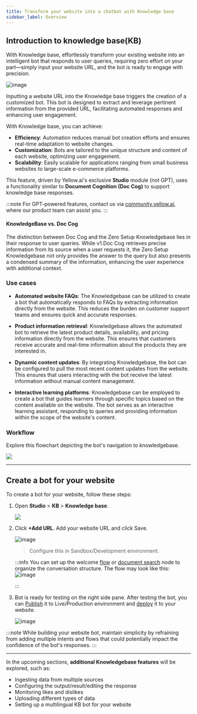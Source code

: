 ```yaml
---
title: Transform your website into a chatbot with Knowledge base
sidebar_label: Overview
---
```



## Introduction to knowledge base(KB)

With Knowledge base, effortlessly transform your existing website into an intelligent bot that responds to user queries, requiring zero effort on your part—simply input your website URL, and the bot is ready to engage with precision.

![image](https://imgur.com/0t4ESa0.png)


Inputting a website URL into the Knowledge base triggers the creation of a customized bot. This bot is designed to extract and leverage pertinent information from the provided URL, facilitating automated responses and enhancing user engagement.

With Knowledge base, you can achieve: 
- **Efficiency**: Automation reduces manual bot creation efforts and ensures real-time adaptation to website changes.
- **Customization**: Bots are tailored to the unique structure and content of each website, optimizing user engagement.
- **Scalability**: Easily scalable for applications ranging from small business websites to large-scale e-commerce platforms.

This feature, driven by Yellow.ai's exclusive **Studio** module (not GPT), uses a functionality similar to **Document Cognition (Doc Cog)** to support knowledge base responses.


:::note
For GPT-powered features, contact us via [community.yellow.ai](https://community.yellow.ai/), where our product team can assist you.
:::

#### KnowledgeBase vs. Doc Cog

The distinction between Doc Cog and the Zero Setup Knowledgebase lies in their response to user queries. While v1.Doc Cog retrieves precise information from its source when a user requests it, the Zero Setup Knowledgebase not only provides the answer to the query but also presents a condensed summary of the information, enhancing the user experience with additional context.



### Use cases

- **Automated website FAQs**:
The Knowledgebase can be utilized to create a bot that automatically responds to FAQs by extracting information directly from the website. This reduces the burden on customer support teams and ensures quick and accurate responses.


- **Product information retrieval**:
Knowledgebase allows the automated bot to retrieve the latest product details, availability, and pricing information directly from the website. This ensures that customers receive accurate and real-time information about the products they are interested in.

- **Dynamic content updates**:
By integrating Knowledgebase, the bot can be configured to pull the most recent content updates from the website. This ensures that users interacting with the bot receive the latest information without manual content management.

- **Interactive learning platforms**:
Knowledgebase can be employed to create a bot that guides learners through specific topics based on the content available on the website. The bot serves as an interactive learning assistant, responding to queries and providing information within the scope of the website's content.

### Workflow

Explore this flowchart depicting the bot's navigation to knowledgebase.

![](https://i.imgur.com/fofS2WK.png)


--------

## Create a bot for your website

To create a bot for your website, follow these steps:

1. Open **Studio** > **KB** > **Knowledge base**.

   ![](https://i.imgur.com/PqYbCww.png)

2. Click **+Add URL**. Add your website URL and click Save. 

    ![image](https://imgur.com/q1U4pmG.png)

    > Configure this in Sandbox/Development environment. 

    :::info
    You can set up the welcome [flow](https://docs.yellow.ai/docs/platform_concepts/studio/build/Flows/journeys) or [document search](https://docs.yellow.ai/docs/platform_concepts/studio/build/nodes/action-nodes#14-document-search) node to organize the conversation structure. The flow may look like this: 
    ![image](https://imgur.com/ANSTKY2.png)

    :::


3. Bot is ready for testing on the right side pane. After testing the bot, you can [Publish](https://docs.yellow.ai/docs/platform_concepts/studio/test-and-publish-bot/modes) it to Live/Production environment and [deploy](https://docs.yellow.ai/docs/platform_concepts/channelConfiguration/web-widget#deploy-chat-widget) it to your website. 

    ![image](https://imgur.com/MmoprOF.png)

:::note
While building your website bot, maintain simplicity by refraining from adding multiple intents and flows that could potentially impact the confidence of the bot's responses.
:::


------


In the upcoming sections, **additional Knowledgebase features** will be explored, such as:

* Ingesting data from multiple sources
* Configuring the output/result/editing the response
* Monitoring likes and dislikes
* Uploading different types of data 
* Setting up a multilingual KB bot for your website 



